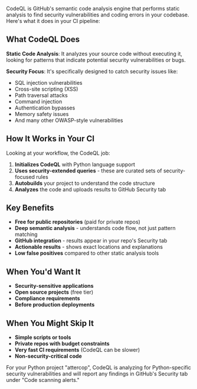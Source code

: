 CodeQL is GitHub's semantic code analysis engine that performs static analysis to find security vulnerabilities and coding errors in your codebase. Here's what it does in your CI pipeline:

## What CodeQL Does

**Static Code Analysis**: It analyzes your source code without executing it, looking for patterns that indicate potential security vulnerabilities or bugs.

**Security Focus**: It's specifically designed to catch security issues like:
- SQL injection vulnerabilities
- Cross-site scripting (XSS)
- Path traversal attacks
- Command injection
- Authentication bypasses
- Memory safety issues
- And many other OWASP-style vulnerabilities

## How It Works in Your CI

Looking at your workflow, the CodeQL job:

1. **Initializes CodeQL** with Python language support
2. **Uses security-extended queries** - these are curated sets of security-focused rules
3. **Autobuilds** your project to understand the code structure
4. **Analyzes** the code and uploads results to GitHub Security tab

## Key Benefits

- **Free for public repositories** (paid for private repos)
- **Deep semantic analysis** - understands code flow, not just pattern matching
- **GitHub integration** - results appear in your repo's Security tab
- **Actionable results** - shows exact locations and explanations
- **Low false positives** compared to other static analysis tools

## When You'd Want It

- **Security-sensitive applications**
- **Open source projects** (free tier)
- **Compliance requirements**
- **Before production deployments**

## When You Might Skip It

- **Simple scripts or tools**
- **Private repos with budget constraints**
- **Very fast CI requirements** (CodeQL can be slower)
- **Non-security-critical code**

For your Python project "attercop", CodeQL is analyzing for Python-specific security vulnerabilities and will report any findings in GitHub's Security tab under "Code scanning alerts."
